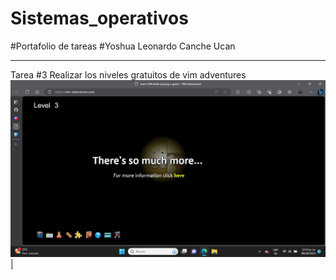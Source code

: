 # Sistemas_operativos
#Portafolio de tareas
#Yoshua Leonardo Canche Ucan
___________________________
Tarea #3 
Realizar los niveles gratuitos de vim adventures
<a href="https://github.com/YoshuaCanche/Sistemas_operativos/blob/main/VIM%20ADVENTURES.jpeg" target="_blank"> <img src="/VIM%20ADVENTURES.jpeg"/></a>  |
